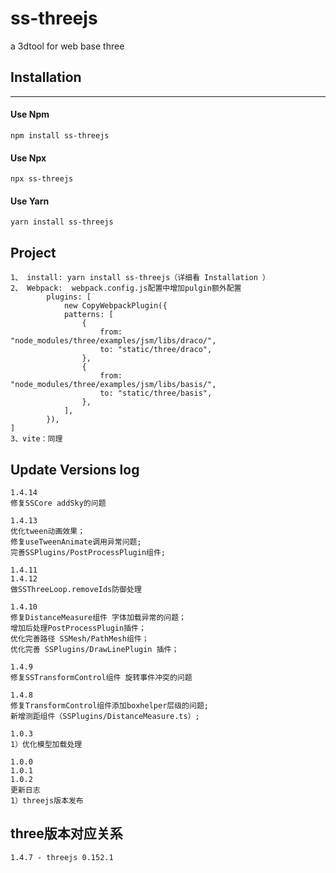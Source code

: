 
# ss-threejs

a 3dtool for web base three

## Installation
***

#### Use Npm

    npm install ss-threejs

#### Use Npx

    npx ss-threejs

#### Use Yarn

    yarn install ss-threejs

## Project 

 	1、 install: yarn install ss-threejs（详细看 Installation ）
 	2、 Webpack:  webpack.config.js配置中增加pulgin额外配置
    		plugins: [
				new CopyWebpackPlugin({
				patterns: [
					{
						from: "node_modules/three/examples/jsm/libs/draco/",
						to: "static/three/draco",
					},
					{
						from: "node_modules/three/examples/jsm/libs/basis/",
						to: "static/three/basis",
					},
				],
			}),
	]
	3、vite：同理

## Update Versions log

	1.4.14
	修复SSCore addSky的问题

	1.4.13
	优化tween动画效果；
	修复useTweenAnimate调用异常问题;
	完善SSPlugins/PostProcessPlugin组件;

	1.4.11
	1.4.12
	做SSThreeLoop.removeIds防御处理

	1.4.10
	修复DistanceMeasure组件 字体加载异常的问题；
	增加后处理PostProcessPlugin插件；
	优化完善路径 SSMesh/PathMesh组件；
	优化完善 SSPlugins/DrawLinePlugin 插件；

	1.4.9
	修复SSTransformControl组件 旋转事件冲突的问题

	1.4.8
	修复TransformControl组件添加boxhelper层级的问题;
	新增测距组件（SSPlugins/DistanceMeasure.ts）;

	1.0.3
	1）优化模型加载处理

	1.0.0 
	1.0.1 
	1.0.2 
	更新日志
 	1）threejs版本发布




## three版本对应关系
	1.4.7 - threejs 0.152.1